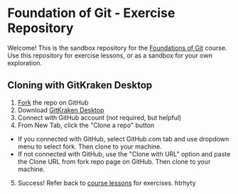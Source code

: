 # Foundation of Git - Exercise Repository

Welcome! This is the sandbox repository for the [Foundations of Git](https://learn.gitkraken.com) course. Use this repository for exercise lessons, or as a sandbox for your own exploration.

## Cloning with GitKraken Desktop
 
 1. [Fork](https://docs.github.com/en/get-started/quickstart/fork-a-repo#forking-a-repository) the repo on GitHub 
 2. Download [GitKraken Desktop](https://gitkraken.com)
 3. Connect with GitHub account (not required, but helpful)
 4. From New Tab, click the "Clone a repo" button
  - If you connected with GitHub, select GitHub.com tab and use dropdown menu to select fork. Then clone to your machine.
  - If not connected with GitHub, use the "Clone with URL" option and paste the Clone URL from fork repo page on GitHub. Then clone to your machine.

 5. Success! Refer back to [course lessons](https://learn.gitkraken.com) for exercises. htrhyty


